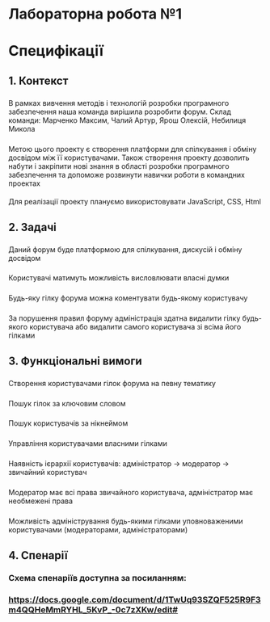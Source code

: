 # Лабораторна робота №1
# Специфікації
## 1. Контекст
###
В рамках вивчення методів і технологій розробки програмного забезпечення наша команда вирішила розробити форум. Склад команди: Марченко Максим, Чалий Артур, Ярош Олексій, Небилиця Микола
### 
Метою цього проекту є створення платформи для спілкування і обміну досвідом між її користувачами. Також створення проекту дозволить набути і закріпити нові знання в області розробки програмного забезпечення та допоможе розвинути навички роботи в командних проектах
#### 
Для реалізації проекту плануємо використовувати JavaScript, CSS, Html
## 2. Задачі
### 
Даний форум буде платформою для спілкування, дискусій і обміну досвідом
### 
Користувачі матимуть можливість висловлювати власні думки
### 
Будь-яку гілку форума можна коментувати будь-якому користувачу
### 
За порушення правил форуму адміністрація здатна видалити гілку будь-якого користувача або видалити самого користувача зі всіма його гілками
## 3. Функціональні вимоги
### 
Створення користувачами гілок форума на певну тематику
### 
Пошук гілок за ключовим словом
### 
Пошук користувачів за нікнеймом
### 
Управління користувачами власними гілками
### 
Наявність ієрархії користувачів: адміністратор -> модератор -> звичайний користувач
### 
Модератор має всі права звичайного користувача, адміністратор має необмежені права
### 
Можливість адміністрування будь-якими гілками уповноваженими користувачами (модераторами, адміністраторами)
## 4. Спенарії
### Схема спенаріїв доступна за посиланням:
### https://docs.google.com/document/d/1TwUq93SZQF525R9F3m4QQHeMmRYHL_5KvP_-0c7zXKw/edit#
